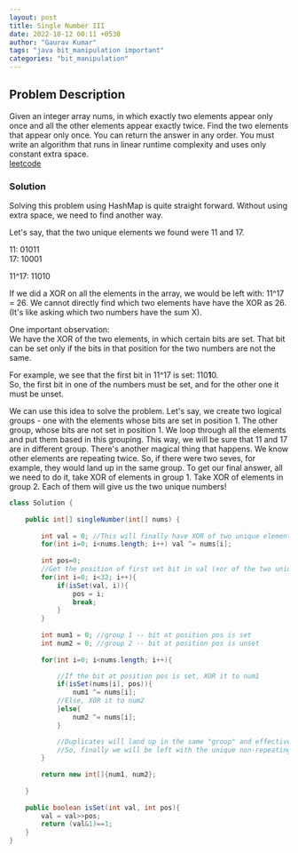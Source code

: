 ```yaml
---
layout: post
title: Single Number III
date: 2022-10-12 00:11 +0530
author: "Gaurav Kumar"
tags: "java bit_manipulation important"
categories: "bit_manipulation"
---
```


## Problem Description

Given an integer array nums, in which exactly two elements appear only once and all the other elements appear exactly twice. Find the two elements that appear only once. You can return the answer in any order.
You must write an algorithm that runs in linear runtime complexity and uses only constant extra space.  
[leetcode](https://leetcode.com/problems/single-number-iii/)

### Solution

Solving this problem using HashMap is quite straight forward. Without using extra space, we need to find another way.

Let's say, that the two unique elements we found were 11 and 17.  

11: 01011  
17: 10001  

11^17: 11010  

If we did a XOR on all the elements in the array, we would be left with: 11^17 = 26. We cannot directly find which two elements have have the XOR as 26. (It's like asking which two numbers have the sum X).  

One important observation:  
We have the XOR of the two elements, in which certain bits are set. That bit can be set only if the bits in that position for the two numbers are not the same.  

For example, we see that the first bit in 11^17 is set: 110**1**0.  
So, the first bit in one of the numbers must be set, and for the other one it must be unset.  

We can use this idea to solve the problem. Let's say, we create two logical groups - one with the elements whose bits are set in position 1. The other group, whose bits are not set in position 1. We loop through all the elements and put them based in this grouping. This way, we will be sure that 11 and 17 are in different group. There's another magical thing that happens. We know other elements are repeating twice. So, if there were two seves, for example, they would land up in the same group. To get our final answer, all we need to do it, take XOR of elements in group 1. Take XOR of elements in group 2. Each of them will give us the two unique numbers!

```java
class Solution {
    
    public int[] singleNumber(int[] nums) {
        
        int val = 0; //This will finally have XOR of two unique elements
        for(int i=0; i<nums.length; i++) val ^= nums[i];
        
        int pos=0;
        //Get the position of first set bit in val (xor of the two unique elements)
        for(int i=0; i<32; i++){
            if(isSet(val, i)){
                pos = i;
                break;
            }
        }
        
        int num1 = 0; //group 1 -- bit at position pos is set
        int num2 = 0; //group 2 -- bit at position pos is unset 
        
        for(int i=0; i<nums.length; i++){

            //If the bit at position pos is set, XOR it to num1
            if(isSet(nums[i], pos)){
                num1 ^= nums[i];
            //Else, XOR it to num2
            }else{
                num2 ^= nums[i];
            }

            //Duplicates will land up in the same "group" and effectively become 0 (because a^a is 0)
            //So, finally we will be left with the unique non-repeating elements in each group
        }
        
        return new int[]{num1, num2};
        
    }
    
    public boolean isSet(int val, int pos){
        val = val>>pos;
        return (val&1)==1;
    }
}
```
